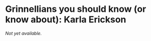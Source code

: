 Grinnellians you should know (or know about): Karla Erickson
============================================================

*Not yet available.*
